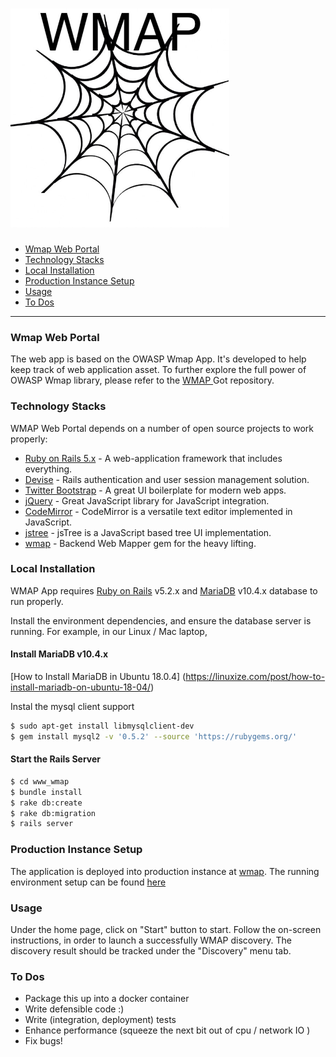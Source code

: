 [<img src='/wmap_logo.jpg' width='350' height='350'>](https://github.com/yangsec888/wmap)
=====================

- [Wmap Web Portal](#wmap-web-portal)
- [Technology Stacks](#technology-stacks)
- [Local Installation](#local-installation)
- [Production Instance Setup](#production-instance-setup)
- [Usage](#usage)
- [To Dos](#to-dos)

---

### Wmap Web Portal

The web app is based on the OWASP Wmap App. It's developed to help keep track of web application asset. To further explore the full power of OWASP Wmap library, please refer to the <a href="https://github.com/yangsec888/wmap" target="_blank"> WMAP </a> Got repository.


### Technology Stacks

WMAP Web Portal depends on a number of open source projects to work properly:

* [Ruby on Rails 5.x](https://rubyonrails.org/) - A web-application framework that includes everything.
* [Devise](https://github.com/plataformatec/devise/wiki) - Rails authentication and user session management solution.
* [Twitter Bootstrap](https://getbootstrap.com/) - A great UI boilerplate for modern web apps.
* [jQuery](https://jquery.com/) - Great JavaScript library for JavaScript integration.
* [CodeMirror](https://codemirror.net/) - CodeMirror is a versatile text editor implemented in JavaScript.
* [jstree](https://www.jstree.com/) -  jsTree is a JavaScript based tree UI implementation.
* [wmap](https://github.com/yangsec888/wmap) - Backend Web Mapper gem for the heavy lifting.


### Local Installation

WMAP App requires [Ruby on Rails](http://rubyonrails.org) v5.2.x and [MariaDB](https://www.mysql.com/) v10.4.x database to run properly.

Install the environment dependencies, and ensure the database server is running. For example, in our Linux / Mac laptop,

#### Install MariaDB v10.4.x
[How to Install MariaDB in Ubuntu 18.0.4] (https://linuxize.com/post/how-to-install-mariadb-on-ubuntu-18-04/)

Instal the mysql client support
```sh
$ sudo apt-get install libmysqlclient-dev
$ gem install mysql2 -v '0.5.2' --source 'https://rubygems.org/'
```

#### Start the Rails Server

```sh
$ cd www_wmap
$ bundle install
$ rake db:create
$ rake db:migration
$ rails server
```

### Production Instance Setup
The application is deployed into production instance at [wmap](https://wmap.io/). The running environment setup can be found [here](Setup.md)


### Usage
Under the home page, click on "Start" button to start. Follow the on-screen instructions, in order to launch a successfully WMAP discovery. The discovery result should be tracked under the "Discovery" menu tab.

### To Dos

 - Package this up into a docker container
 - Write defensible code :)
 - Write (integration, deployment) tests
 - Enhance performance (squeeze the next bit out of cpu / network IO )
 - Fix bugs!
